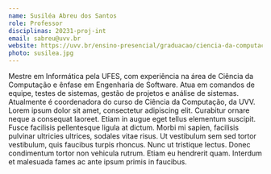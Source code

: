 ```yaml
---
name: Susiléa Abreu dos Santos
role: Professor
disciplinas: 20231-proj-int
email: sabreu@uvv.br
website: https://uvv.br/ensino-presencial/graduacao/ciencia-da-computacao/
photo: susilea.jpg
---
```


Mestre em Informática pela UFES, com experiência na área de Ciência da
Computação e ênfase em Engenharia de Software. Atua em comandos de equipe,
testes de sistemas, gestão de projetos e análise de sistemas. Atualmente é
coordenadora do curso de Ciência da Computação, da UVV. Lorem ipsum dolor
sit amet, consectetur adipiscing elit. Curabitur ornare neque a consequat
laoreet. Etiam in augue eget tellus elementum suscipit. Fusce facilisis
pellentesque ligula at dictum. Morbi mi sapien, facilisis pulvinar ultricies
ultrices, sodales vitae risus. Ut vestibulum sem sed tortor vestibulum,
quis faucibus turpis rhoncus. Nunc ut tristique lectus. Donec condimentum
tortor non vehicula rutrum. Etiam eu hendrerit quam. Interdum et malesuada
fames ac ante ipsum primis in faucibus.
